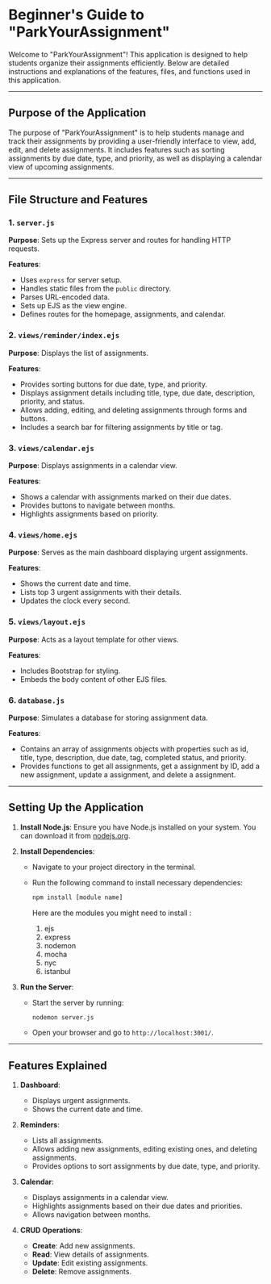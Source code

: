 # Beginner's Guide to "ParkYourAssignment"

Welcome to "ParkYourAssignment"! This application is designed to help students organize their assignments efficiently. Below are detailed instructions and explanations of the features, files, and functions used in this application.

---

## Purpose of the Application

The purpose of "ParkYourAssignment" is to help students manage and track their assignments by providing a user-friendly interface to view, add, edit, and delete assignments. It includes features such as sorting assignments by due date, type, and priority, as well as displaying a calendar view of upcoming assignments.

---

## File Structure and Features

### 1. `server.js`
**Purpose**: Sets up the Express server and routes for handling HTTP requests.

**Features**:
- Uses `express` for server setup.
- Handles static files from the `public` directory.
- Parses URL-encoded data.
- Sets up EJS as the view engine.
- Defines routes for the homepage, assignments, and calendar.



### 2. `views/reminder/index.ejs`
**Purpose**: Displays the list of assignments.

**Features**:
- Provides sorting buttons for due date, type, and priority.
- Displays assignment details including title, type, due date, description, priority, and status.
- Allows adding, editing, and deleting assignments through forms and buttons.
- Includes a search bar for filtering assignments by title or tag.

### 3. `views/calendar.ejs`
**Purpose**: Displays assignments in a calendar view.

**Features**:
- Shows a calendar with assignments marked on their due dates.
- Provides buttons to navigate between months.
- Highlights assignments based on priority.

### 4. `views/home.ejs`
**Purpose**: Serves as the main dashboard displaying urgent assignments.

**Features**:
- Shows the current date and time.
- Lists top 3 urgent assignments with their details.
- Updates the clock every second.

### 5. `views/layout.ejs`
**Purpose**: Acts as a layout template for other views.

**Features**:
- Includes Bootstrap for styling.
- Embeds the body content of other EJS files.

### 6. `database.js`
**Purpose**: Simulates a database for storing assignment data.

**Features**:
- Contains an array of assignments objects with properties such as id, title, type, description, due date, tag, completed status, and priority.
- Provides functions to get all assignments, get a assignment by ID, add a new assignment, update a assignment, and delete a assignment.


---

## Setting Up the Application

1. **Install Node.js**: Ensure you have Node.js installed on your system. You can download it from [nodejs.org](https://nodejs.org/).

2. **Install Dependencies**:
   - Navigate to your project directory in the terminal.
   - Run the following command to install necessary dependencies:
     ```bash
     npm install [module name]
     ```

     Here are the modules you might need to install :
     1. ejs
     2. express
     3. nodemon
     4. mocha
     5. nyc
     6. istanbul


3. **Run the Server**:
   - Start the server by running:
     ```bash
     nodemon server.js
     ```
   - Open your browser and go to `http://localhost:3001/`.

---

## Features Explained

1. **Dashboard**:
   - Displays urgent assignments.
   - Shows the current date and time.

2. **Reminders**:
   - Lists all assignments.
   - Allows adding new assignments, editing existing ones, and deleting assignments.
   - Provides options to sort assignments by due date, type, and priority.

3. **Calendar**:
   - Displays assignments in a calendar view.
   - Highlights assignments based on their due dates and priorities.
   - Allows navigation between months.

4. **CRUD Operations**:
   - **Create**: Add new assignments.
   - **Read**: View details of assignments.
   - **Update**: Edit existing assignments.
   - **Delete**: Remove assignments.



